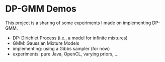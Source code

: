 DP-GMM Demos
============

This project is a sharing of some experiments I made on implementing DP-GMM.
* DP: Dirichlet Process (i.e., a model for infinite mixtures)
* GMM: Gaussian Mixture Models
* implementing: using a Gibbs sampler (for now)
* experiments: pure Java, OpenCL, varying priors, …

